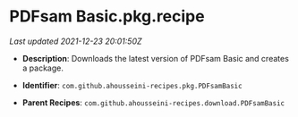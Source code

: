 # PDFsam Basic.pkg.recipe

_Last updated 2021-12-23 20:01:50Z_

- **Description**: Downloads the latest version of PDFsam Basic and creates a package.

- **Identifier**: `com.github.ahousseini-recipes.pkg.PDFsamBasic`

- **Parent Recipes**: `com.github.ahousseini-recipes.download.PDFsamBasic`

